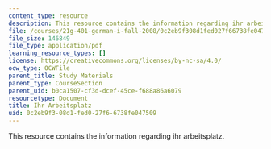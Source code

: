 ```yaml
---
content_type: resource
description: This resource contains the information regarding ihr arbeitsplatz.
file: /courses/21g-401-german-i-fall-2008/0c2eb9f308d1fed027f66738fe047509_MIT21G_401F08_wechsel.pdf
file_size: 146849
file_type: application/pdf
learning_resource_types: []
license: https://creativecommons.org/licenses/by-nc-sa/4.0/
ocw_type: OCWFile
parent_title: Study Materials
parent_type: CourseSection
parent_uid: b0ca1507-cf3d-dcef-45ce-f688a86a6079
resourcetype: Document
title: Ihr Arbeitsplatz
uid: 0c2eb9f3-08d1-fed0-27f6-6738fe047509
---
```

This resource contains the information regarding ihr arbeitsplatz.
